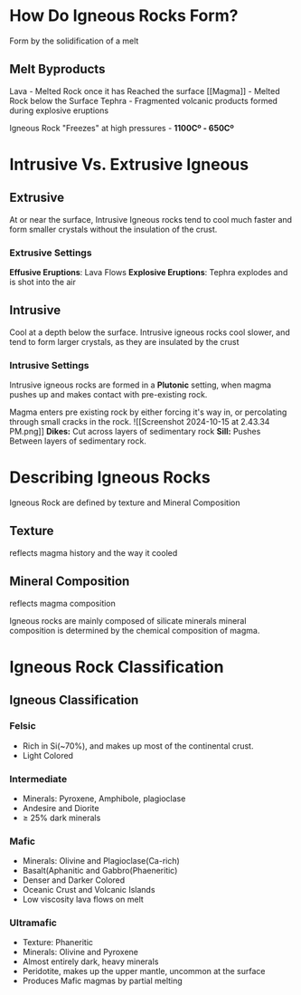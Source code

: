 # How Do Igneous Rocks Form?
Form by the solidification of a melt

## Melt Byproducts
Lava - Melted Rock once it has Reached the surface
[[Magma]] - Melted Rock below the Surface
Tephra - Fragmented volcanic products formed during explosive eruptions

Igneous Rock "Freezes" at high pressures - **1100Cº - 650Cº**

# Intrusive Vs. Extrusive Igneous
## Extrusive
At or near the surface, Intrusive Igneous rocks tend to cool much faster and form smaller crystals without the insulation of the crust.
### Extrusive Settings
**Effusive Eruptions**: Lava Flows
**Explosive Eruptions**: Tephra explodes and is shot into the air


## Intrusive 
Cool at a depth below the surface. Intrusive igneous rocks cool slower, and tend to form larger crystals, as they are insulated by the crust
### Intrusive Settings
Intrusive igneous rocks are formed in a **Plutonic** setting, when magma pushes up and makes contact with pre-existing rock.

Magma enters pre existing rock by either forcing it's way in, or percolating through small cracks in the rock.
![[Screenshot 2024-10-15 at 2.43.34 PM.png]]
**Dikes:** Cut across layers of sedimentary rock
**Sill:** Pushes Between layers of sedimentary rock. 


# Describing Igneous Rocks
Igneous Rock are defined by texture and Mineral Composition

## Texture
reflects magma history and the way it cooled


## Mineral Composition
reflects magma composition

Igneous rocks are mainly composed of silicate minerals
mineral composition is determined by the chemical composition of magma. 

# Igneous Rock Classification
## Igneous Classification
### Felsic
- Rich in Si(~70%), and makes up most of the continental crust.
- Light Colored 
### Intermediate
- Minerals: Pyroxene, Amphibole, plagioclase
- Andesire and Diorite
- ≥ 25% dark minerals

### Mafic
- Minerals: Olivine and Plagioclase(Ca-rich)
- Basalt(Aphanitic and Gabbro(Phaeneritic)
- Denser and Darker Colored
- Oceanic Crust and Volcanic Islands
- Low viscosity lava flows on melt
### Ultramafic
- Texture: Phaneritic
- Minerals: Olivine and Pyroxene
- Almost entirely dark, heavy minerals
- Peridotite, makes up the upper mantle, uncommon at the surface
- Produces Mafic magmas by partial melting



